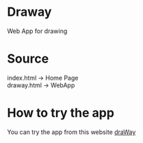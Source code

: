 # Draway
 Web App for drawing
# Source
 index.html -> Home Page <br>
 draway.html -> WebApp
# How to try the app
 You can try the app from this website [draWay](http://draway.altervista.org/draway.html)
